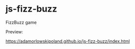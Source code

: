 # js-fizz-buzz
FizzBuzz game 

Preview:

https://adamorlowskipoland.github.io/js-fizz-buzz/index.html